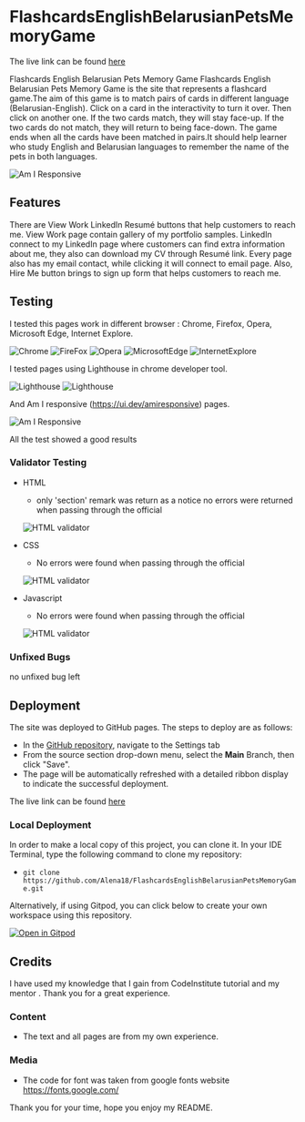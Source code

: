 # FlashcardsEnglishBelarusianPetsMemoryGame
The live link can be found [here](https://alena18.github.io/FlashcardsEnglishBelarusianPetsMemoryGame/)

Flashcards English Belarusian Pets Memory Game
Flashcards English Belarusian Pets Memory Game is the site that represents a flashcard game.The aim of this game is to match pairs of cards in different language (Belarusian-English). Click on a card in the interactivity to turn it over. Then click on another one. If the two cards match, they will stay face-up. If the two cards do not match, they will return to being face-down. The game ends when all the cards have been matched in pairs.It should help learner who study English and Belarusian languages to remember the name of the pets in both languages.

![Am I Responsive](assets/images/amiresponsive.jpg)

## Features 
There are  View Work LinkedIn Resumé buttons that help customers to reach me. View Work page contain gallery of my portfolio samples. LinkedIn connect to my LinkedIn page where customers can find extra information about me, they also can download my CV through Resumé link. Every page also has my email contact, while clicking it will connect to email page. Also, Hire Me button brings to sign up form that helps customers to reach me.


## Testing 

I tested this pages work in different browser : Chrome, Firefox, Opera, Microsoft Edge, Internet Explore.

![Chrome](assets/images/chrome.jpg)
![FireFox](assets/images/firefox.jpg)
![Opera](assets/images/opera.jpg)
![MicrosoftEdge](assets/images/microsoftedge.jpg)
![InternetExplore](assets/images/internetexplore.jpg)


I tested pages using Lighthouse in chrome developer tool.

![Lighthouse](assets/images/scrlighthousedesktop.jpg)
![Lighthouse](assets/images/scrlighthousemobile.jpg)

And Am I responsive (https://ui.dev/amiresponsive) pages.

![Am I Responsive](assets/images/amiresponsive.jpg)

All the test showed a good results



### Validator Testing 

- HTML
  - only 'section' remark was return as a notice no errors were returned when passing through the official 

  ![HTML validator](assets/images/html.jpg)
  
- CSS
  - No errors were found when passing through the official

  ![HTML validator](assets/images/css.jpg)

- Javascript
  - No errors were found when passing through the official

  ![HTML validator](assets/images/script.jpg)

### Unfixed Bugs

no unfixed bug left


## Deployment

The site was deployed to GitHub pages. The steps to deploy are as follows: 
  - In the [GitHub repository](https://github.com/Alena18/FlashcardsEnglishBelarusianPetsMemoryGame), navigate to the Settings tab 
  - From the source section drop-down menu, select the **Main** Branch, then click "Save".
  - The page will be automatically refreshed with a detailed ribbon display to indicate the successful deployment.

The live link can be found [here](https://alena18.github.io/FlashcardsEnglishBelarusianPetsMemoryGame/)

### Local Deployment

In order to make a local copy of this project, you can clone it. In your IDE Terminal, type the following command to clone my repository:

- `git clone https://github.com/Alena18/FlashcardsEnglishBelarusianPetsMemoryGame.git`

Alternatively, if using Gitpod, you can click below to create your own workspace using this repository.

[![Open in Gitpod](https://gitpod.io/button/open-in-gitpod.svg)](https://gitpod.io/#https://github.com/Alena18/FlashcardsEnglishBelarusianPetsMemoryGame)

## Credits 

I have used my knowledge that I gain from CodeInstitute tutorial and my mentor . Thank you for a great experience. 

### Content 

- The text and all pages are from my own experience. 

### Media

- The code for font was taken from google fonts website https://fonts.google.com/

Thank you for your time, hope you enjoy my README.